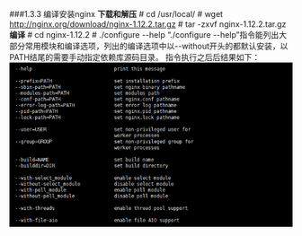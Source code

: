 ###1.3.3 编译安装nginx
**下载和解压**
    # cd /usr/local/
    # wget http://nginx.org/download/nginx-1.12.2.tar.gz
    # tar -zxvf nginx-1.12.2.tar.gz
**编译**
    # cd nginx-1.12.2
    # ./configure --help
“./configure --help”指令能列出大部分常用模块和编译选项，列出的编译选项中以--without开头的都默认安装，以PATH结尾的需要手动指定依赖库源码目录。
指令执行之后后结果如下：
![](/assets/QQ截图20180119135728.png)
